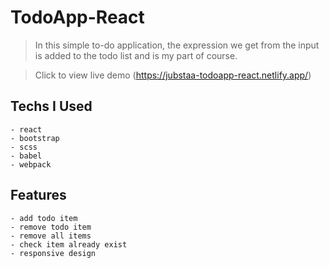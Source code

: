# TodoApp-React

> In this simple to-do application, the expression we get from the input is added to the todo list and is my part of course.


> Click to view live demo
> (https://jubstaa-todoapp-react.netlify.app/)

## Techs I Used

    - react
    - bootstrap
    - scss
    - babel
    - webpack

## Features

    - add todo item
    - remove todo item
    - remove all items
    - check item already exist
    - responsive design


